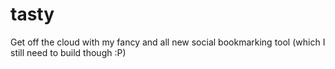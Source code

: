tasty
=====

Get off the cloud with my fancy and all new social bookmarking tool (which I still need to build though :P)
